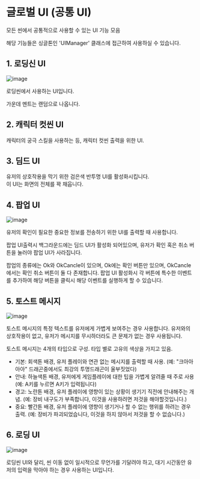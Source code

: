 # 글로벌 UI (공통 UI)
모든 씬에서 공통적으로 사용할 수 있는 UI 기능 모음

해당 기능들은 싱글톤인 'UIManager' 클래스에 접근하여 사용하실 수 있습니다.

## 1. 로딩신 UI

![image](/Images/GlobalUI.LoadingScene.jpg)

로딩씬에서 사용하는 UI입니다.

가운데 멘트는 랜덤으로 나옵니다.

## 2. 캐릭터 컷씬 UI

캐릭터의 궁극 스킬을 사용하는 등, 캐릭터 컷씬 출력을 위한 UI.

## 3. 딤드 UI

유저의 상호작용을 막기 위한 검은색 반투명 UI를 활성화시킵니다.<br>
이 UI는 화면의 전체를 꽉 채웁니다.

## 4. 팝업 UI

![image](/Images/GlobalUI.Popup.jpg)

유저의 확인이 필요한 중요한 정보를 전송하기 위한 UI를 출력할 때 사용합니다.

팝업 UI출력시 백그라운드에는 딤드 UI가 활성화 되어있으며, 유저가 확인 혹은 취소 버튼을 눌러야 팝업 UI가 사라집니다.

팝업의 종류에는 Ok와 OkCancle이 있으며, Ok에는 확인 버튼만 있으며, OkCancle에서는 확인 취소 버튼이 둘 다 존재합니다. 팝업 UI 활성화시 각 버튼에 특수한 이벤트를 추가하여 해당 버튼을 클릭시 해당 이벤트를 실행하게 할 수 있습니다.

## 5. 토스트 메시지

![image](/Images/GlobalUI.Toast.jpg)

토스트 메시지의 특정 텍스트를 유저에게 가볍게 보여주는 경우 사용합니다. 유저와의 상호작용이 없고, 유저가 메시지를 무시하더라도 큰 문제가 없는 경우 사용됩니다.

토스트 메시지는 4개의 타입으로 구성. 타입 별로 고유의 색상을 가지고 있음.

- 기본: 회색톤 배경, 유저 플레이와 연관 없는 메시지를 출력할 때 사용. (예: "크아아아아" 드래곤중에서도 최강의 투명드래곤이 울부짓었다)<br>
- 안내: 하늘색톤 배경, 유저에게 게임플레이에 대한 팁을 가볍게 알려줄 때 주로 사용 (예: A키를 누르면 A키가 입력됩니다)<br>
- 경고: 노란톤 배경, 유저 플레이에 영향이 있는 상황이 생기기 직전에 안내해주는 개념. (예: 장비 내구도가 부족합니다, 이것을 사용하려면 저것을 해야할것입니다.)<br>
- 중요: 빨간톤 배경, 유저 플레이에 영향이 생기거나 할 수 없는 행위를 하려는 경우 출력. (예: 장비가 파괴되었습니다, 이것을 하지 않아서 저것을 할 수 없습니다.)<br>

## 6. 로딩 UI

![image](/Images/GlobalUI.Loading.jpg)

로딩씬 UI와 달리, 씬 이동 없이 일시적으로 무언가를 기달려야 하고, 대기 시간동안 유저의 입력을 막아야 하는 경우 사용하는 UI입니다.
